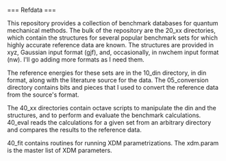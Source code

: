 === Refdata ===

This repository provides a collection of benchmark databases for
quantum mechanical methods. The bulk of the repository are the 20_xx
directories, which contain the structures for several popular
benchmark sets for which highly accurate reference data are known. The
structures are provided in xyz, Gaussian input format (gjf), and,
occasionally, in nwchem input format (nw). I'll go adding more formats
as I need them.

The reference energies for these sets are in the 10_din directory, in
din format, along with the literature source for the data. The
05_conversion directory contains bits and pieces that I used to
convert the reference data from the source's format.

The 40_xx directories contain octave scripts to manipulate the din and
the structures, and to perform and evaluate the benchmark
calculations. 40_eval reads the calculations for a given set from an
arbitrary directory and compares the results to the reference
data. 

40_fit contains routines for running XDM parametrizations. The
xdm.param is the master list of XDM parameters.

